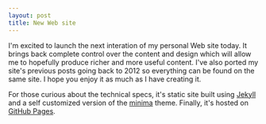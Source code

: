 ```yaml
---
layout: post
title: New Web site
---
```


I'm excited to launch the next interation of my personal Web site today.  It brings back complete control over the content and design which will allow me to hopefully produce richer and more useful content.  I've also ported my site's previous posts going back to 2012 so everything can be found on the same site.  I hope you enjoy it as much as I have creating it.

For those curious about the technical specs, it's static site built using [Jekyll](http://jekyllrb.com) and a self customized version of the [minima](https://github.com/jekyll/minima) theme.  Finally, it's hosted on [GitHub Pages](https://pages.github.com).
